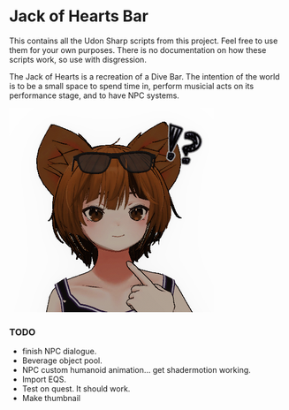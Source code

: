 # Jack of Hearts Bar

This contains all the Udon Sharp scripts from this project. Feel free to use them for your own purposes. There is no documentation on how these scripts work, so use with disgression.

The Jack of Hearts is a recreation of a Dive Bar. The intention of the world is to be a small space to spend time in, perform musicial acts on its performance stage, and to have NPC systems.

![That one wolf boy I made](gitImages/whoMe.png)

### TODO
- finish NPC dialogue.
- Beverage object pool.
- NPC custom humanoid animation... get shadermotion working.
- Import EQS.
- Test on quest. It should work.
- Make thumbnail
